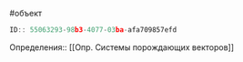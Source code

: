 #объект

```javascript
ID:: 55063293-98b3-4077-03ba-afa709857efd
```

Определения:: [[Опр. Системы порождающих векторов]]